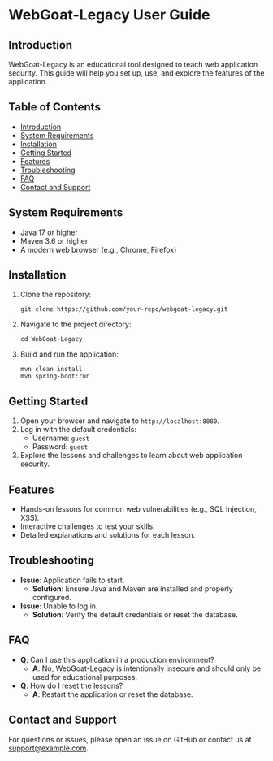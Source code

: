 # WebGoat-Legacy User Guide

## Introduction
WebGoat-Legacy is an educational tool designed to teach web application security. This guide will help you set up, use, and explore the features of the application.

## Table of Contents
- [Introduction](#introduction)
- [System Requirements](#system-requirements)
- [Installation](#installation)
- [Getting Started](#getting-started)
- [Features](#features)
- [Troubleshooting](#troubleshooting)
- [FAQ](#faq)
- [Contact and Support](#contact-and-support)

## System Requirements
- Java 17 or higher
- Maven 3.6 or higher
- A modern web browser (e.g., Chrome, Firefox)

## Installation
1. Clone the repository:
   ```
   git clone https://github.com/your-repo/webgoat-legacy.git
   ```
2. Navigate to the project directory:
   ```
   cd WebGoat-Legacy
   ```
3. Build and run the application:
   ```
   mvn clean install
   mvn spring-boot:run
   ```

## Getting Started
1. Open your browser and navigate to `http://localhost:8080`.
2. Log in with the default credentials:
   - Username: `guest`
   - Password: `guest`
3. Explore the lessons and challenges to learn about web application security.

## Features
- Hands-on lessons for common web vulnerabilities (e.g., SQL Injection, XSS).
- Interactive challenges to test your skills.
- Detailed explanations and solutions for each lesson.

## Troubleshooting
- **Issue**: Application fails to start.
  - **Solution**: Ensure Java and Maven are installed and properly configured.
- **Issue**: Unable to log in.
  - **Solution**: Verify the default credentials or reset the database.

## FAQ
- **Q**: Can I use this application in a production environment?
  - **A**: No, WebGoat-Legacy is intentionally insecure and should only be used for educational purposes.
- **Q**: How do I reset the lessons?
  - **A**: Restart the application or reset the database.

## Contact and Support
For questions or issues, please open an issue on GitHub or contact us at support@example.com.